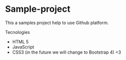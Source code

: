 # Sample-project

This a samples project help to use Github platform.

Tecnologies
- HTML 5
- JavaScript
- CSS3 (in the future we will change to Bootstrap 4) <3
